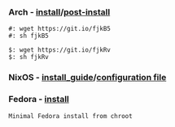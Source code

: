 ### Arch - [install](arch-install.sh)/[post-install](arch-post-install.sh)
    #: wget https://git.io/fjkB5
    #: sh fjkB5
  
    $: wget https://git.io/fjkRv
    $: sh fjkRv
  
### NixOS - [install_guide](install_nixos)/[configuration file](configuration.nix)

### Fedora - [install](fedora.sh)
    Minimal Fedora install from chroot
